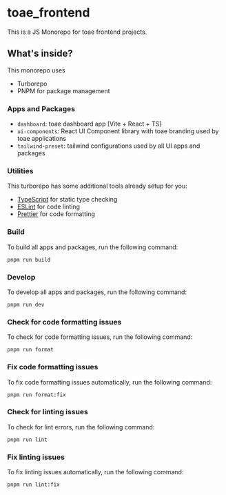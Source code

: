 # toae_frontend

This is a JS Monorepo for toae frontend projects.

## What's inside?

This monorepo uses

- Turborepo
- PNPM for package management

### Apps and Packages

- `dashboard`: toae dashboard app [Vite + React + TS]
- `ui-components`: React UI Component library with toae branding used by toae applications
- `tailwind-preset`: tailwind configurations used by all UI apps and packages

### Utilities

This turborepo has some additional tools already setup for you:

- [TypeScript](https://www.typescriptlang.org/) for static type checking
- [ESLint](https://eslint.org/) for code linting
- [Prettier](https://prettier.io) for code formatting

### Build

To build all apps and packages, run the following command:

```
pnpm run build
```

### Develop

To develop all apps and packages, run the following command:

```
pnpm run dev
```

### Check for code formatting issues

To check for code formatting issues, run the following command:

```
pnpm run format
```

### Fix code formatting issues

To fix code formatting issues automatically, run the following command:

```
pnpm run format:fix
```

### Check for linting issues

To check for lint errors, run the following command:

```
pnpm run lint
```

### Fix linting issues

To fix linting issues automatically, run the following command:

```
pnpm run lint:fix
```

